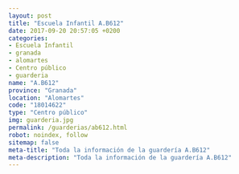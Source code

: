 ```yaml
---
layout: post
title: "Escuela Infantil A.B612"
date: 2017-09-20 20:57:05 +0200
categories:
- Escuela Infantil
- granada
- alomartes
- Centro público
- guarderia
name: "A.B612"
province: "Granada"
location: "Alomartes"
code: "18014622"
type: "Centro público"
img: guarderia.jpg
permalink: /guarderias/ab612.html
robot: noindex, follow
sitemap: false
meta-title: "Toda la información de la guardería A.B612"
meta-description: "Toda la información de la guardería A.B612"
---
```

